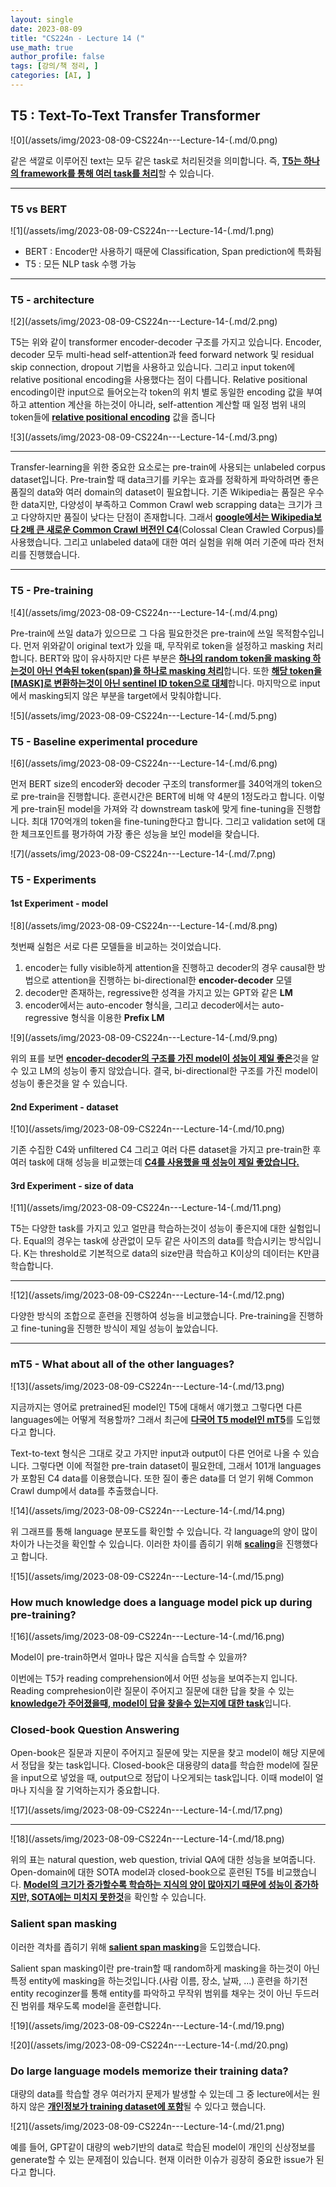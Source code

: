 ```yaml
---
layout: single
date: 2023-08-09
title: "CS224n - Lecture 14 ("
use_math: true
author_profile: false
tags: [강의/책 정리, ]
categories: [AI, ]
---
```



## T5 : **Text-To-Text Transfer Transformer**


![0](/assets/img/2023-08-09-CS224n---Lecture-14-(.md/0.png)


같은 색깔로 이루어진 text는 모두 같은 task로 처리된것을 의미합니다. 즉, <u>**T5는 하나의 framework를 통해 여러 task를 처리**</u>할 수 있습니다.


---



### T5 vs BERT


![1](/assets/img/2023-08-09-CS224n---Lecture-14-(.md/1.png)

- BERT : Encoder만 사용하기 때문에 Classification, Span prediction에 특화됨
- T5 : 모든 NLP task 수행 가능

---



### **T5 - architecture**


![2](/assets/img/2023-08-09-CS224n---Lecture-14-(.md/2.png)


T5는 위와 같이 transformer encoder-decoder 구조를 가지고 있습니다. Encoder, decoder 모두 multi-head self-attention과 feed forward network 및 residual skip connection, dropout 기법을 사용하고 있습니다. 그리고 input token에 relative positional encoding을 사용했다는 점이 다릅니다. Relative positional encoding이란 input으로 들어오는각 token의 위치 별로 동일한 encoding 값을 부여하고 attention 계산을 하는것이 아니라, self-attention 계산할 때 일정 범위 내의 token들에 <u>**relative positional encoding**</u> 값을 줍니다


![3](/assets/img/2023-08-09-CS224n---Lecture-14-(.md/3.png)


---


Transfer-learning을 위한 중요한 요소로는 pre-train에 사용되는 unlabeled corpus dataset입니다. Pre-train할 때 data크기를 키우는 효과를 정확하게 파악하려면 좋은 품질의 data와 여러 domain의 dataset이 필요합니다. 기존 Wikipedia는 품질은 우수한 data지만, 다양성이 부족하고 Common Crawl web scrapping data는 크기가 크고 다양하지만 품질이 낮다는 단점이 존재합니다. 그래서 <u>**google에서는 Wikipedia보다 2배 큰 새로운 Common Crawl 버전인 C4**</u>(Colossal Clean Crawled Corpus)를 사용했습니다. 그리고 unlabeled data에 대한 여러 실험을 위해 여러 기준에 따라 전처리를 진행했습니다.


---



### T5 - Pre-training


![4](/assets/img/2023-08-09-CS224n---Lecture-14-(.md/4.png)


Pre-train에 쓰일 data가 있으므로 그 다음 필요한것은 pre-train에 쓰일 목적함수입니다. 먼저 위와같이 original text가 있을 때, 무작위로 token을 설정하고 masking 처리합니다. BERT와 많이 유사하지만 다른 부분은 <u>**하나의 random token을 masking 하는것이 아닌 연속된 token(span)을 하나로 masking 처리**</u>합니다. 또한 <u>**해당 token을 [MASK]로 변환하는것이 아닌 sentinel ID token으로 대체**</u>합니다. 마지막으로 input에서 masking되지 않은 부분을 target에서 맞춰야합니다.


![5](/assets/img/2023-08-09-CS224n---Lecture-14-(.md/5.png)



### T5 - **Baseline experimental procedure**


![6](/assets/img/2023-08-09-CS224n---Lecture-14-(.md/6.png)


먼저 BERT size의 encoder와 decoder 구조의 transformer를 340억개의 token으로 pre-train을 진행합니다. 훈련시간은 BERT에 비해 약 4분의 1정도라고 합니다. 이렇게 pre-train된 model을 가져와 각 downstream task에 맞게 fine-tuning을 진행합니다. 최대 170억개의 token을 fine-tuning한다고 합니다. 그리고 validation set에 대한 체크포인트를 평가하여 가장 좋은 성능을 보인 model을 찾습니다.


![7](/assets/img/2023-08-09-CS224n---Lecture-14-(.md/7.png)



### T5 - **Experiments**



#### 1st Experiment - model


![8](/assets/img/2023-08-09-CS224n---Lecture-14-(.md/8.png)


첫번째 실험은 서로 다른 모델들을 비교하는 것이었습니다.

1. encoder는 fully visible하게 attention을 진행하고 decoder의 경우 causal한 방법으로 attention을 진행하는 bi-directional한 **encoder-decoder** 모델
2. decoder만 존재하는, regressive한 성격을 가지고 있는 GPT와 같은 **LM**
3. encoder에서는 auto-encoder 형식을, 그리고 decoder에서는 auto-regressive 형식을 이용한 **Prefix LM**

![9](/assets/img/2023-08-09-CS224n---Lecture-14-(.md/9.png)


위의 표를 보면 <u>**encoder-decoder의 구조를 가진 model이 성능이 제일 좋은**</u>것을 알 수 있고 LM의 성능이 좋지 않았습니다. 결국, bi-directional한 구조를 가진 model이 성능이 좋은것을 알 수 있습니다.



#### 2nd Experiment - dataset


![10](/assets/img/2023-08-09-CS224n---Lecture-14-(.md/10.png)


기존 수집한 C4와 unfiltered C4 그리고 여러 다른 dataset을 가지고 pre-train한 후 여러 task에 대해 성능을 비교했는데 <u>**C4를 사용했을 때 성능이 제일 좋았습니다.**</u>



#### 3rd Experiment - size of data


![11](/assets/img/2023-08-09-CS224n---Lecture-14-(.md/11.png)


T5는 다양한 task를 가지고 있고 얼만큼 학습하는것이 성능이 좋은지에 대한 실험입니다. Equal의 경우는 task에 상관없이 모두 같은 사이즈의 data를 학습시키는 방식입니다. K는 threshold로 기본적으로 data의 size만큼 학습하고 K이상의 데이터는 K만큼 학습합니다.


---


![12](/assets/img/2023-08-09-CS224n---Lecture-14-(.md/12.png)


다양한 방식의 조합으로 훈련을 진행하여 성능을 비교했습니다. Pre-training을 진행하고 fine-tuning을 진행한 방식이 제일 성능이 높았습니다.


---



### **mT5 - What about all of the other languages?**


![13](/assets/img/2023-08-09-CS224n---Lecture-14-(.md/13.png)


지금까지는 영어로 pretrained된 model인 T5에 대해서 얘기했고 그렇다면 다른 languages에는 어떻게 적용할까? 그래서 최근에 <u>**다국어 T5 model인 mT5**</u>를 도입했다고 합니다.


Text-to-text 형식은 그대로 갖고 가지만 input과 output이 다른 언어로 나올 수 있습니다. 그렇다면 이에 적절한 pre-train dataset이 필요한데, 그래서 101개 languages가 포함된 C4 data를 이용했습니다. 또한 질이 좋은 data를 더 얻기 위해 Common Crawl dump에서 data를 추출했습니다.


![14](/assets/img/2023-08-09-CS224n---Lecture-14-(.md/14.png)


위 그래프를 통해 language 분포도를 확인할 수 있습니다. 각 language의 양이 많이 차이가 나는것을 확인할 수 있습니다. 이러한 차이를 좁히기 위해 <u>**scaling**</u>을 진행했다고 합니다.


![15](/assets/img/2023-08-09-CS224n---Lecture-14-(.md/15.png)



### **How much knowledge does a language model pick up during pre-training?**


![16](/assets/img/2023-08-09-CS224n---Lecture-14-(.md/16.png)


Model이 pre-train하면서 얼마나 많은 지식을 습득할 수 있을까? 


이번에는 T5가 reading comprehension에서 어떤 성능을 보여주는지 입니다. Reading comprehesion이란 질문이 주어지고 질문에 대한 답을 찾을 수 있는 <u>**knowledge가 주어졌을때, model이 답을 찾을수 있는지에 대한 task**</u>입니다.



### **Closed-book Question Answering**


Open-book은 질문과 지문이 주어지고 질문에 맞는 지문을 찾고 model이 해당 지문에서 정답을 찾는 task입니다. Closed-book은 대용량의 data를 학습한 model에 질문을 input으로 넣었을 때, output으로 정답이 나오게되는 task입니다. 이때 model이 얼마나 지식을 잘 기억하는지가 중요합니다.


![17](/assets/img/2023-08-09-CS224n---Lecture-14-(.md/17.png)


---


![18](/assets/img/2023-08-09-CS224n---Lecture-14-(.md/18.png)


위의 표는 natural question, web question, trivial QA에 대한 성능을 보여줍니다. Open-domain에 대한 SOTA model과 closed-book으로 훈련된 T5를 비교했습니다. <u>**Model의 크기가 증가할수록 학습하는 지식의 양이 많아지기 때문에 성능이 증가하지만, SOTA에는 미치지 못한것**</u>을 확인할 수 있습니다.



### Salient span masking


이러한 격차를 좁히기 위해 <u>**salient span masking**</u>을 도입했습니다. 


Salient span masking이란 pre-train할 때 random하게 masking을 하는것이 아닌 특정 entity에 masking을 하는것입니다.(사람 이름, 장소, 날짜, ...) 훈련을 하기전 entity recoginzer를 통해 entity를 파악하고 무작위 범위를 채우는 것이 아닌 두드러진 범위를 채우도록 model을 훈련합니다.


![19](/assets/img/2023-08-09-CS224n---Lecture-14-(.md/19.png)


![20](/assets/img/2023-08-09-CS224n---Lecture-14-(.md/20.png)



### **Do large language models memorize their training data?**


대량의 data를 학습할 경우 여러가지 문제가 발생할 수 있는데 그 중 lecture에서는 원하지 않은 <u>**개인정보가 training dataset에 포함**</u>될 수 있다고 했습니다.


![21](/assets/img/2023-08-09-CS224n---Lecture-14-(.md/21.png)


예를 들어, GPT같이 대량의 web기반의 data로 학습된 model이 개인의 신상정보를 generate할 수 있는 문제점이 있습니다. 현재 이러한 이슈가 굉장히 중요한 issue가 된다고 합니다.


